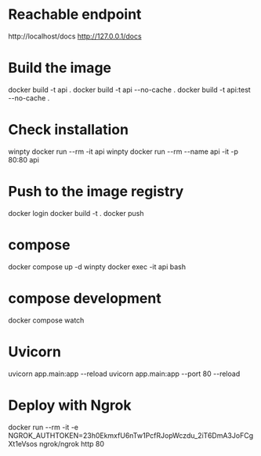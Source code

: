 # Reachable endpoint
http://localhost/docs
http://127.0.0.1/docs

# Build the image
docker build -t api .
docker build -t api --no-cache .
docker build -t api:test --no-cache .

# Check installation
winpty docker run --rm -it api
winpty docker run --rm --name api -it -p 80:80 api

# Push to the image registry
docker login <registry>
docker build -t <tag> .
docker push <registry>

# compose
docker compose up -d
winpty docker exec -it api bash

# compose development
docker compose watch

# Uvicorn
uvicorn app.main:app --reload
uvicorn app.main:app --port 80 --reload


# Deploy with Ngrok
docker run --rm -it -e NGROK_AUTHTOKEN=23h0EkmxfU6nTw1PcfRJopWczdu_2iT6DmA3JoFCgXt1eVsos ngrok/ngrok http 80
